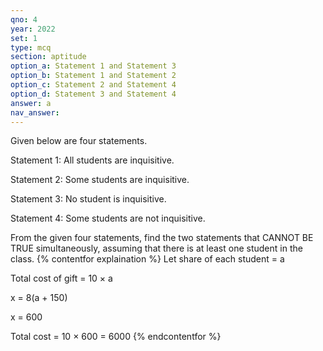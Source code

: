 ```yaml
---
qno: 4
year: 2022
set: 1
type: mcq
section: aptitude
option_a: Statement 1 and Statement 3
option_b: Statement 1 and Statement 2
option_c: Statement 2 and Statement 4
option_d: Statement 3 and Statement 4
answer: a
nav_answer:
---
```




Given below are four statements.

Statement 1: All students are inquisitive.

Statement 2: Some students are inquisitive.

Statement 3: No student is inquisitive.

Statement 4: Some students are not inquisitive.

From the given four statements, find the two statements that CANNOT BE TRUE simultaneously, assuming that there is at least one student in the class.
{% contentfor explaination %}
Let share of each student = a

Total cost of gift = 10 $\times$ a

x = 8(a + 150)

x = 600

Total cost = 10 × 600 = 6000
{% endcontentfor %}